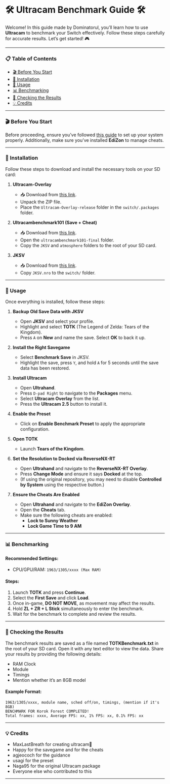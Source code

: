  # 🛠️ Ultracam Benchmark Guide 🛠️

Welcome! In this guide made by Dominatorul, you’ll learn how to use **Ultracam** to benchmark your Switch effectively.
Follow these steps carefully for accurate results. Let’s get started! 🎮

------

### 📋 Table of Contents
- [🎬 Before You Start](#before-you-start)
- [💾 Installation](#installation)
- [📖 Usage](#usage)
- [📊 Benchmarking](#benchmarking)
- [📂 Checking the Results](#checking-the-results)
- [💡 Credits](#credits)

---

### 🎬 Before You Start
Before proceeding, ensure you’ve followed [this guide](https://rentry.co/howtoget60fps) to set up your system properly.
Additionally, make sure you’ve installed **EdiZon** to manage cheats.

---

### 💾 Installation
Follow these steps to download and install the necessary tools on your SD card:

1. **Ultracam-Overlay**
   - 📥 Download from [this link](https://github.com/dominatorul/Ultracam-Overlay/archive/refs/tags/release.zip).
   - Unpack the ZIP file.
   - Place the `Ultracam-Overlay-release` folder in the `switch/.packages` folder.

2. **Ultracambenchmark101 (Save + Cheat)**
   - 📥 Download from [this link](https://github.com/dominatorul/ultracambenchmark101/archive/refs/tags/final.zip).
   - Open the `ultracambenchmark101-final` folder.
   - Copy the `JKSV` and `atmosphere` folders to the root of your SD card.

3. **JKSV**
   - 📥 Download from [this link](https://github.com/masagrator/FPSLocker/releases/latest).
   - Copy `JKSV.nro` to the `switch/` folder.

---

### 📖 Usage
Once everything is installed, follow these steps:

1. **Backup Old Save Data with JKSV**
   - Open **JKSV** and select your profile.
   - Highlight and select **TOTK** (The Legend of Zelda: Tears of the Kingdom).
   - Press `A` on **New** and name the save. Select **OK** to back it up.

2. **Install the Right Savegame**
   - Select **Benchmark Save** in JKSV.
   - Highlight the save, press `Y`, and hold `A` for 5 seconds until the save data has been restored.

3. **Install Ultracam**
   - Open **Ultrahand**.
   - Press `D-pad Right` to navigate to the **Packages** menu.
   - Select **Ultracam Overlay** from the list.
   - Press the **Ultracam 2.5** button to install it.

4. **Enable the Preset**
   - Click on **Enable Benchmark Preset** to apply the appropriate configuration.

5. **Open TOTK**
   - Launch **Tears of the Kingdom**.

6. **Set the Resolution to Docked via ReverseNX-RT**
   - Open **Ultrahand** and navigate to the **ReverseNX-RT Overlay**.
   - Press **Change Mode** and ensure it says **Docked** at the top.
   - (If using the original repository, you may need to disable **Controlled by System** using the respective button.)

7. **Ensure the Cheats Are Enabled**
   - Open **Ultrahand** and navigate to the **EdiZon Overlay**.
   - Open the **Cheats** tab.
   - Make sure the following cheats are enabled:
     - **Lock to Sunny Weather**
     - **Lock Game Time to 9 AM**

---

### 📊 Benchmarking

#### Recommended Settings:
- CPU/GPU/RAM: `1963/1305/xxxx (Max RAM)`

#### Steps:
1. Launch **TOTK** and press **Continue**.
2. Select the **First Save** and click **Load**.
3. Once in-game, **DO NOT MOVE**, as movement may affect the results.
4. Hold **ZL + ZR + L Stick** simultaneously to enter the benchmark.
5. Wait for the benchmark to complete and review the results.

---

### 📂 Checking the Results
The benchmark results are saved as a file named **TOTKBenchmark.txt** in the root of your SD card. Open it with any text editor to view the data. Share your results by providing the following details:
- RAM Clock
- Module
- Timings
- Mention whether it’s an 8GB model

#### Example Format:
```
1963/1305/xxxx, module name, sched off/on, timings, (mention if it's 8GB)
BENCHMARK FOR Korok Forest COMPLETED!
Total frames: xxxx, Average FPS: xx, 1% FPS: xx, 0.1% FPS: xx
```

---

### 💡 Credits
- MaxLastBreath for creating ultracam🐐
- Happy for the savegame and for the cheats
- agjeococh for the guidance
- usagi for the preset
- Naga95 for the original Ultracam package
- Everyone else who contributed to this

---
